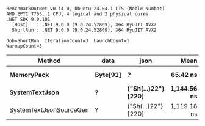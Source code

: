 ```

BenchmarkDotNet v0.14.0, Ubuntu 24.04.1 LTS (Noble Numbat)
AMD EPYC 7763, 1 CPU, 4 logical and 2 physical cores
.NET SDK 9.0.101
  [Host]   : .NET 9.0.0 (9.0.24.52809), X64 RyuJIT AVX2
  ShortRun : .NET 9.0.0 (9.0.24.52809), X64 RyuJIT AVX2

Job=ShortRun  IterationCount=3  LaunchCount=1  
WarmupCount=3  

```
| Method                  | data     | json                | Mean        | Error      | StdDev   | Min         | Max         | Gen0   | Allocated |
|------------------------ |--------- |-------------------- |------------:|-----------:|---------:|------------:|------------:|-------:|----------:|
| **MemoryPack**              | **Byte[91]** | **?**                   |    **65.42 ns** |   **8.028 ns** | **0.440 ns** |    **64.92 ns** |    **65.74 ns** | **0.0100** |     **168 B** |
| **SystemTextJson**          | **?**        | **{&quot;Sh(...)22&quot;} [220]** | **1,144.56 ns** | **122.646 ns** | **6.723 ns** | **1,140.61 ns** | **1,152.32 ns** | **0.0095** |     **168 B** |
| SystemTextJsonSourceGen | ?        | {&quot;Sh(...)22&quot;} [220] | 1,119.18 ns |  68.496 ns | 3.755 ns | 1,116.93 ns | 1,123.51 ns | 0.0095 |     168 B |
